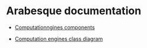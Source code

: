 # Arabesque documentation


* [Computationngines components](./EnginesComponents.md)

* [Computation engines class diagram](./EnginesClassDiagrams.md)
